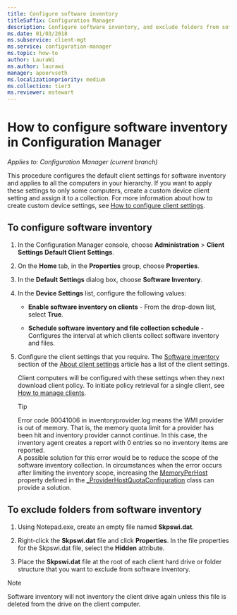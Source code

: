 ```yaml
---
title: Configure software inventory
titleSuffix: Configuration Manager
description: Configure software inventory, and exclude folders from software inventory in Configuration Manager.
ms.date: 01/03/2018
ms.subservice: client-mgt
ms.service: configuration-manager
ms.topic: how-to
author: LauraWi
ms.author: laurawi
manager: apoorvseth
ms.localizationpriority: medium
ms.collection: tier3
ms.reviewer: mstewart
---
```

# How to configure software inventory in Configuration Manager

*Applies to: Configuration Manager (current branch)*

This procedure configures the default client settings for software inventory and applies to all the computers in your hierarchy. If you want to apply these settings to only some computers, create a custom device client setting and assign it to a collection. For more information about how to create custom device settings, see [How to configure client settings](../../../../core/clients/deploy/configure-client-settings.md).

## To configure software inventory

1. In the Configuration Manager console, choose **Administration** > **Client Settings**  **Default Client Settings**.

2. On the **Home** tab, in the **Properties** group, choose **Properties**.

3. In the **Default Settings** dialog box, choose **Software Inventory**.

4. In the **Device Settings** list, configure the following values:

   -   **Enable software inventory on clients** - From the drop-down list, select **True**.

   -   **Schedule software inventory and file collection schedule** - Configures the interval at which clients collect software inventory and files.

5. Configure the client settings that you require. The [Software inventory](../../../../core/clients/deploy/about-client-settings.md#software-inventory) section of the [About client settings](../../../../core/clients/deploy/about-client-settings.md) article has a list of the client settings.

   Client computers will be configured with these settings when they next download client policy. To initiate policy retrieval for a single client, see [How to manage clients](../../../../core/clients/manage/manage-clients.md).

   > [!TIP]
   >   Error code 80041006 in inventoryprovider.log means the WMI provider is out of memory. That is, the memory quota limit for a provider has been hit and inventory provider cannot continue.
   > In this case, the inventory agent creates a report with 0 entries so no inventory items are reported. <br/>
   > A possible solution for this error would be to reduce the scope of the software inventory collection. In circumstances when the error occurs after limiting the inventory scope, increasing the [MemoryPerHost](https://techcommunity.microsoft.com/t5/ask-the-performance-team/memory-and-handle-quotas-in-the-wmi-provider-service/ba-p/373319) property defined in the [_ProviderHostQuotaConfiguration](/windows/win32/wmisdk/--providerhostquotaconfiguration) class can provide a solution.

<!--SMS.480648 include WMI Out of memory tip -->


## To exclude folders from software inventory

1.  Using Notepad.exe, create an empty file named **Skpswi.dat**.

2.  Right-click the **Skpswi.dat** file and click **Properties**. In the file properties for the Skpswi.dat file, select the **Hidden** attribute.

3.  Place the **Skpswi.dat** file at the root of each client hard drive or folder structure that you want to exclude from software inventory.

> [!NOTE]
>  Software inventory will not inventory the client drive again unless this file is deleted from the drive on the client computer.